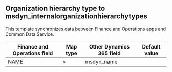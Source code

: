 ## Organization hierarchy type to msdyn_internalorganizationhierarchytypes

This template synchronizes data between Finance and Operations apps and Common Data Service.

Finance and Operations field | Map type | Other Dynamics 365 field | Default value
---|---|---|---
NAME | > | msdyn_name | 
